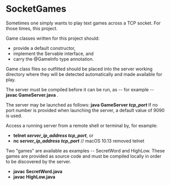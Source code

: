 # SocketGames
Sometimes one simply wants to play text games across a TCP socket.  For those times, this project.  

Game classes written for this project should:
* provide a default constructor,  
* implement the Servable interface, and  
* carry the @GameInfo type annotation.  

Game class files so outfitted should be placed into the server working directory where they will be detected automatically and made available for play.  

The server must be compiled before it can be run, as -- for example -- <b> javac GameServer.java </b>.

The server may be launched as follows: <b> java GameServer <i>tcp_port</i> </b>  If no port number is provided when launching the server, a default value of 9090 is used.  

Access a running server from a remote shell or terminal by, for example: 
* <b>telnet <i>server_ip_address tcp_port</i></b>, or  
* <b>nc <i>server_ip_address tcp_port</i></b> // macOS 10.13 removed telnet

Two "games" are available as examples -- SecretWord and HighLow.  These games are provided as source code and must be compiled locally in order to be discovered by the server.
* <b> javac SecretWord.java </b>
* <b> javac HighLow.java </b>
